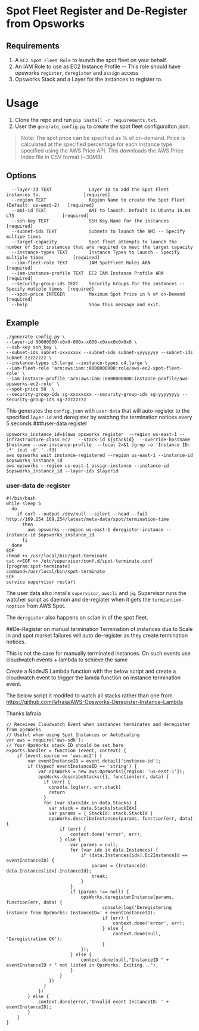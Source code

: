 # Spot Fleet Register and De-Register from Opsworks

## Requirements
1. A `EC2 Spot Fleet Role` to launch the spot fleet on your behalf.
2. An IAM Role to use as EC2 Instance Profile -- This role should have opsworks `register`, `deregister` and `assign` access
3. Opsworks Stack and a Layer for the instances to register to.

# Usage
1. Clone the repo and run `pip install -r requirements.txt`.
2. User the `generate_config.py` to create the spot fleet configuraiton json.

> Note:
> The spot price can be specified as % of on-demand. Price is calculated at the specified percentage for each instance type specified using the AWS Price API. This downloads the AWS Price Index file in CSV format (~30MB)

## Options
```
  --layer-id TEXT              Layer ID to add the Spot Fleet instances to.                [required]
  --region TEXT                Region Name to create the Spot Fleet (Default: us-west-2)   [required]
  --ami-id TEXT                AMI to launch. Default is Ubuntu 14.04 LTS                  [required]
  --ssh-key TEXT               SSH Key Name for the instances                              [required]
  --subnet-ids TEXT            Subnets to launch the AMI -- Specify multipe times
  --target-capacity            Spot fleet attempts to launch the number of Spot instances that are required to meet the target capacity
  --instance-types TEXT        Instance Types to launch - Specify multiple times           [required]
  --iam-fleet-role TEXT        IAM SpotFleet Rolei ARN                                     [required]
  --iam-instance-profile TEXT  EC2 IAM Instance Profile ARN                                [required]
  --security-group-ids TEXT    Security Groups for the instances -- Specify mutiple times  [required]
  --spot-price INTEGER         Maximum Spot Price in % of on-Demand                        [required]
  --help                       Show this message and exit.
```

## Example
```
./generate-config.py \
--layer-id 00000000-x0x0-000x-x000-x0xxx0x0x0x0 \
--ssh-key ssh_key \
--subnet-ids subnet-xxxxxxxx --subnet-ids subnet-yyyyyyyy --subnet-ids subnet-zzzzzzzz \
--instance-types c3.large --instance-types c4.large \
--iam-fleet-role 'arn:aws:iam::0000000000:role/aws-ec2-spot-fleet-role' \
--iam-instance-profile 'arn:aws:iam::0000000000:instance-profile/aws-opsworks-ec2-role' \
--spot-price 50  \
--security-group-ids sg-xxxxxxxx --security-group-ids sg-yyyyyyyy --security-group-ids sg-zzzzzzzz
```

This generates the `config.json` with `user-data` that will auto-register to the specified `layer-id` and deregister by watchng the termination notices every 5 seconds
###user-data register
```
opsworks_instance_id=$(aws opsworks register  --region us-east-1 --infrastructure-class ec2   --stack-id ${stackid}  --override-hostname $hostname --use-instance-profile  --local 2>&1 |grep -o 'Instance ID: .*' |cut -d' ' -f3)
aws opsworks wait instance-registered --region us-east-1 --instance-id $opsworks_instance_id
aws opsworks --region us-east-1 assign-instance --instance-id  $opsworks_instance_id --layer-ids $layerid
```
### user-data de-register
```
#!/bin/bash
while sleep 5
  do
    if curl --output /dev/null --silent --head --fail http://169.254.169.254/latest/meta-data/spot/termination-time
      then
        aws opsworks --region us-east-1 deregister-instance --instance-id $opsworks_instance_id
      fi
  done
EOF
chmod +x /usr/local/bin/spot-terminate
cat <<EOF >> /etc/supervisor/conf.d/spot-terminate.conf
[program:spot-terminate]
command=/usr/local/bin/spot-terminate
EOF
service supervisor restart
```

The user data also installs `supervisor`, `awscli` and `jq`. Supervisor runs the watcher script as daemon and de-regiater when it gets the `termiantion-noptice` from AWS Spot.

The `deregister` also happens on sclae in of the spot fleet.

##De-Register on manual termination
Termination of instances due to Scale in and spot market failures will auto de-register as they create termination notices.

This is not the case for manually terminated instances. On such events use cloudwatch events + lambda to schieve the same

Create a NodeJS Lambda function with the below script and create a cloudwatch event to trigger the lamda function on instance termination event.

The below script it modifed to watch all stacks rather than one from https://github.com/lafraia/AWS-Opsworks-Deregister-Instance-Lambda

Thanks lafraia
```
// Receives Cloudwatch Event when instances terminates and deregister from opsWorks
// Useful when using Spot Instances or AutoScaling
var aws = require('aws-sdk');
// Your OpsWorks stack ID should be set here
exports.handler = function (event, context) {
    if (event.source == 'aws.ec2') {
        var eventInstanceID = event.detail['instance-id'];
        if (typeof eventInstanceID == 'string') {
            var opsWorks = new aws.OpsWorks({region: 'us-east-1'});
            opsWorks.describeStacks({}, function(err, data) {
              if (err) {
                console.log(err, err.stack)
                return
              }
              for (var stackIdx in data.Stacks) {
                var stack = data.Stacks[stackIdx]
                var params = { StackId: stack.StackId }
                opsWorks.describeInstances(params, function(err, data) {
                    if (err) {
                        context.done('error', err);
                    } else {
                        var params = null;
                        for (var idx in data.Instances) {
                            if (data.Instances[idx].Ec2InstanceId == eventInstanceID) {
                                params = {InstanceId: data.Instances[idx].InstanceId};
                                break;
                            }
                        }
                        if (params !== null) {
                            opsWorks.deregisterInstance(params, function(err, data) {
                                    console.log('Deregistering instance from OpsWorks: InstanceID=' + eventInstanceID);
                                    if (err) {
                                        context.done('error', err);
                                    } else {
                                        context.done(null, 'Deregistration OK');
                                    }
                            });
                        } else {
                            context.done(null,"InstanceID " + eventInstanceID + " not listed in OpsWorks. Exiting...");
                        }
                    }
                })
              }
            })
        } else {
            context.done(error,'Invalid event InstanceID: ' + eventInstanceID);
        }
    }
}
```
